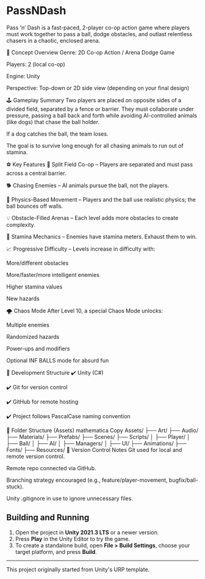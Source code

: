 # PassNDash

Pass ‘n’ Dash is a fast-paced, 2-player co-op action game where players must work together to pass a ball, dodge obstacles, and outlast relentless chasers in a chaotic, enclosed arena.

🧠 Concept Overview
Genre: 2D Co-op Action / Arena Dodge Game

Players: 2 (local co-op)

Engine: Unity

Perspective: Top-down or 2D side view (depending on your final design)

🕹️ Gameplay Summary
Two players are placed on opposite sides of a divided field, separated by a fence or barrier. They must collaborate under pressure, passing a ball back and forth while avoiding AI-controlled animals (like dogs) that chase the ball holder.

If a dog catches the ball, the team loses.

The goal is to survive long enough for all chasing animals to run out of stamina.

⚽ Key Features
🔁 Split Field Co-op – Players are separated and must pass across a central barrier.

🐕 Chasing Enemies – AI animals pursue the ball, not the players.

🧱 Physics-Based Movement – Players and the ball use realistic physics; the ball bounces off walls.

💡 Obstacle-Filled Arenas – Each level adds more obstacles to create complexity.

🔋 Stamina Mechanics – Enemies have stamina meters. Exhaust them to win.

📈 Progressive Difficulty – Levels increase in difficulty with:

More/different obstacles

More/faster/more intelligent enemies

Higher stamina values

New hazards

🌪️ Chaos Mode
After Level 10, a special Chaos Mode unlocks:

Multiple enemies

Randomized hazards

Power-ups and modifiers

Optional INF BALLS mode for absurd fun

🧪 Development Structure
✔️ Unity (C#)

✔️ Git for version control

✔️ GitHub for remote hosting

✔️ Project follows PascalCase naming convention

📁 Folder Structure (Assets)
mathematica
Copy
Assets/
├── Art/
├── Audio/
├── Materials/
├── Prefabs/
├── Scenes/
├── Scripts/
│   ├── Player/
│   ├── Ball/
│   ├── AI/
│   ├── Managers/
│   ├── UI/
├── Animations/
├── Fonts/
├── Resources/
🔧 Version Control Notes
Git used for local and remote version control.

Remote repo connected via GitHub.

Branching strategy encouraged (e.g., feature/player-movement, bugfix/ball-stuck).

Unity .gitignore in use to ignore unnecessary files.

## Building and Running

1. Open the project in **Unity 2021.3 LTS** or a newer version.
2. Press **Play** in the Unity Editor to try the game.
3. To create a standalone build, open **File > Build Settings**, choose your target platform, and press **Build**.

---

This project originally started from Unity's URP template.
